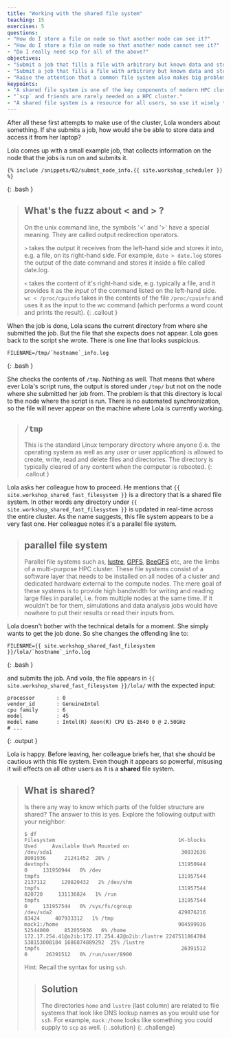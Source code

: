 ```yaml
---
title: "Working with the shared file system"
teaching: 15
exercises: 5
questions:
- "How do I store a file on node so that another node can see it?"
- "How do I store a file on node so that another node cannot see it?"
- "Do I really need scp for all of the above?"
objectives:
- "Submit a job that fills a file with arbitrary but known data and store it in the shared file system."
- "Submit a job that fills a file with arbitrary but known data and store it in the local file system of the execution host."
- "Raise the attention that a common file system also makes big problems common to all users very quickly."
keypoints:
- "A shared file system is one of the key components of modern HPC clusters."
- "`scp` and friends are rarely needed on a HPC cluster."
- "A shared file system is a resource for all users, so use it wisely to not affect others."
---
```


After all these first attempts to make use of the cluster, Lola wonders about something. If she submits a job, how would she be able to store data and access it from her laptop?

Lola comes up with a small example job, that collects information on the node that the jobs is run on and submits it.

~~~
{% include /snippets/02/submit_node_info.{{ site.workshop_scheduler }} %}
~~~
{: .bash }

> ## What's the fuzz about < and > ?
> 
> On the unix command line, the symbols '<' and '>' have a special meaning. They are called output redirection operators. 
>
> `>` takes the output it receives from the left-hand side and stores it into, e.g. a file, on its right-hand side. For example, `date > date.log` stores the output of the date command and stores it inside a file called date.log. 
> 
> `<` takes the content of it's right-hand side, e.g. typically a file, and it provides it as the *input* of the command listed on the left-hand side. `wc < /proc/cpuinfo` takes in the contents of the file `/proc/cpuinfo` and uses it as the input to the wc command (which performs a word count and prints the result).
{: .callout }

When the job is done, Lola scans the current directory from where she submitted the job. But the file that she expects does not appear. Lola goes back to the script she wrote. There is one line that looks suspicious.

~~~
FILENAME=/tmp/`hostname`_info.log
~~~
{: .bash }

She checks the contents of `/tmp`. Nothing as well. That means that where ever Lola's script runs, the output is stored under `/tmp/` but not on the node where she submitted her job from. The problem is that this directory is local to the node where the script is run. There is no automated synchronization, so the file will never appear on the machine where Lola is currently working.

> ## `/tmp`
> This is the standard Linux temporary directory where anyone (i.e. the operating system as well as any user or user application) is allowed to create, write, read and delete files and directories. The directory is typically cleared of any content when the computer is rebooted.
{: .callout }

Lola asks her colleague how to proceed. He mentions that `{{ site.workshop_shared_fast_filesystem }}` is a directory that is a shared file system. In other words any directory under `{{ site.workshop_shared_fast_filesystem }}` is updated in real-time across the entire cluster. As the name suggests, this file system appears to be a very fast one. Her colleague notes it's a parallel file system.

> ## parallel file system
>
> Parallel file systems such as, [lustre](http://lustre.org/), [GPFS](https://www.ibm.com/support/knowledgecenter/en/SSFKCN/gpfs_welcome.html), [BeeGFS](http://www.beegfs.com/content/) etc, are the limbs of a multi-purpose HPC cluster. These file systems consist of a software layer that needs to be installed on all nodes of a cluster and dedicated hardware external to the compute nodes. The mere goal of these systems is to provide high bandwidth for writing and reading large files in parallel, i.e. from multiple nodes at the same time. If it wouldn't be for them, simulations and data analysis jobs would have nowhere to put their results or read their inputs from.

Lola doesn't bother with the technical details for a moment. She simply wants to get the job done. So she changes the offending line to:

~~~
FILENAME={{ site.workshop_shared_fast_filesystem }}/lola/`hostname`_info.log
~~~
{: .bash }

and submits the job. And voila, the file appears in `{{ site.workshop_shared_fast_filesystem }}/lola/` with the expected input: 

~~~
processor       : 0
vendor_id       : GenuineIntel
cpu family      : 6
model           : 45
model name      : Intel(R) Xeon(R) CPU E5-2640 0 @ 2.50GHz
# ...
~~~
{: .output }

Lola is happy. Before leaving, her colleague briefs her, that she should be cautious with this file system. Even though it appears so powerful, misusing it will effects on all other users as it is a **shared** file system.

> ## What is shared?
>
> Is there any way to know which parts of the folder structure are shared? The answer to this is yes. Explore the following output with your neighbor:
>
> ~~~~~
> $ df
> Filesystem                                        1K-blocks         Used     Available Use% Mounted on
> /dev/sda1                                          30832636      8001936      21241452  28% /
> devtmpfs                                          131950944            0     131950944   0% /dev
> tmpfs                                             131957544      2137112     129820432   2% /dev/shm
> tmpfs                                             131957544       820720     131136824   1% /run
> tmpfs                                             131957544            0     131957544   0% /sys/fs/cgroup
> /dev/sda2                                         429876216        83424     407933312   1% /tmp
> mack1:/home                                       904599936     52544000     852055936   6% /home
> 172.17.254.41@o2ib:172.17.254.42@o2ib:/lustre 2247511864704 538153008184 1686874889292  25% /lustre
> tmpfs                                              26391512            0      26391512   0% /run/user/8900
> ~~~~~
>
> Hint: Recall the syntax for using `ssh`.
>
> > ## Solution
> > The directories `home` and `lustre` (last column) are related to file systems that look like DNS lookup names as you would use for `ssh`. For example, `mack:/home` looks like something you could supply to `scp` as well.
> {: .solution}
{: .challenge}
